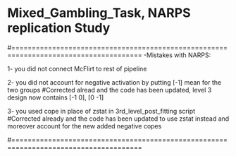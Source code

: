 # Mixed_Gambling_Task, NARPS replication Study
#======================================================================================
-Mistakes with NARPS: 

1- you did not connect McFlirt to rest of pipeline 

2- you did not account for negative activation by putting [-1] mean for the two groups
#Corrected alread and the code has been updated, level 3 design now contains [-1 0], [0 -1]

3- you used cope in place of zstat in 3rd_level_post_fitting script 
#Corrected already and the code has been updated to use zstat instead and moreover account for 
the new added negative copes

#======================================================================================
